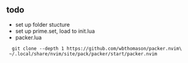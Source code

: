 ## todo

- set up folder stucture
- set up prime.set, load to init.lua
- packer.lua

```
  git clone --depth 1 https://github.com/wbthomason/packer.nvim\
 ~/.local/share/nvim/site/pack/packer/start/packer.nvim
```
